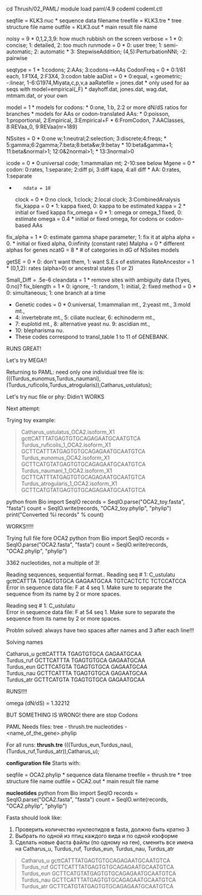 cd Thrush/02_PAML/
module load paml/4.9
codeml codeml.ctl


seqfile = KLK3.nuc * sequence data filename
treefile = KLK3.tre      * tree structure file name
outfile = KLK3.out           * main result file name

  noisy = 9  * 0,1,2,3,9: how much rubbish on the screen
verbose = 1  * 0: concise; 1: detailed, 2: too much
runmode = 0  * 0: user tree;  1: semi-automatic;  2: automatic
             * 3: StepwiseAddition; (4,5):PerturbationNNI; -2: pairwise

seqtype = 1  * 1:codons; 2:AAs; 3:codons-->AAs
CodonFreq = 0  * 0:1/61 each, 1:F1X4, 2:F3X4, 3:codon table
 aaDist = 0  * 0:equal, +:geometric; -:linear, 1-6:G1974,Miyata,c,p,v,a
aaRatefile = jones.dat  * only used for aa seqs with model=empirical(_F)
             * dayhoff.dat, jones.dat, wag.dat, mtmam.dat, or your own

  model = 1
             * models for codons:
                 * 0:one, 1:b, 2:2 or more dN/dS ratios for branches
             * models for AAs or codon-translated AAs:
                 * 0:poisson, 1:proportional, 2:Empirical, 3:Empirical+F
                 * 6:FromCodon, 7:AAClasses, 8:REVaa_0, 9:REVaa(nr=189)

NSsites = 0  * 0:one w;1:neutral;2:selection; 3:discrete;4:freqs;
             * 5:gamma;6:2gamma;7:beta;8:beta&w;9:beta&gamma;
             * 10:beta&gamma+1; 11:beta&normal>1; 12:0&2normal>1;
             * 13:3normal>0

  icode = 0  * 0:universal code; 1:mammalian mt; 2-10:see below
  Mgene = 0
             * codon: 0:rates, 1:separate; 2:diff pi, 3:diff kapa, 4:all diff
             * AA: 0:rates, 1:separate

*        ndata = 10
  clock = 0   * 0:no clock, 1:clock; 2:local clock; 3:CombinedAnalysis
fix_kappa = 0  * 1: kappa fixed, 0: kappa to be estimated
  kappa = 2  * initial or fixed kappa
fix_omega = 0  * 1: omega or omega_1 fixed, 0: estimate
  omega = 0.4 * initial or fixed omega, for codons or codon-based AAs

fix_alpha = 1  * 0: estimate gamma shape parameter; 1: fix it at alpha
  alpha = 0. * initial or fixed alpha, 0:infinity (constant rate)
 Malpha = 0  * different alphas for genes
  ncatG = 8  * # of categories in dG of NSsites models

  getSE = 0  * 0: don't want them, 1: want S.E.s of estimates
RateAncestor = 1  * (0,1,2): rates (alpha>0) or ancestral states (1 or 2)

Small_Diff = .5e-6
cleandata = 1  * remove sites with ambiguity data (1:yes, 0:no)?
fix_blength = 1  * 0: ignore, -1: random, 1: initial, 2: fixed
  method = 0   * 0: simultaneous; 1: one branch at a time


* Genetic codes = 0 * 0:universal, 1:mammalian mt., 2:yeast mt., 3:mold mt.,
* 4: invertebrate mt., 5: ciliate nuclear, 6: echinoderm mt.,
* 7: euplotid mt., 8: alternative yeast nu. 9: ascidian mt.,
* 10: blepharisma nu.
* These codes correspond to transl_table 1 to 11 of GENEBANK.


RUNS GREAT!

Let's try MEGA!!

Returning to PAML:
need only one individual
tree file is:
(((Turdus_eunomus,Turdus_naumani),(Turdus_ruficolis,Turdus_atrogularis)),Catharus_ustulatus);

Let's try nuc file or phy:
Didin't WORKS

Next attempt:

Trying toy example:
>Catharus_ustulatus_OCA2.isoform_X1
gcttCATTTATGAGTGTGCAGAGAATGCAATGTCA
>Turdus_ruficolis_1_OCA2.isoform_X1
GCTTCATTTATGAGTGTGCAGAGAATGCAATGTCA
>Turdus_eunomus_OCA2.isoform_X1
GCTTCATGTATGAGTGTGCAGAGAATGCAATGTCA
>Turdus_naumani_1_OCA2.isoform_X1
GCTTCATTTATGAGTGTGCAGAGAATGCAATGTCA
>Turdus_atrogularis_1_OCA2.isoform_X1
GCTTCATGTATGAGTGTGCAGAGAATGCAATGTCA

python
from Bio import SeqIO
records = SeqIO.parse("OCA2_toy.fasta", "fasta")
count = SeqIO.write(records, "OCA2_toy.phylip", "phylip")
print("Converted %i records" % count)

WORKS!!!!!

Trying full file fore OCA2
python
from Bio import SeqIO
records = SeqIO.parse("OCA2.fasta", "fasta")
count = SeqIO.write(records, "OCA2.phylip", "phylip")

3362 nucleotides, not a multiple of 3!


Reading sequences, sequential format..
Reading seq # 1: C_ustulatu gcttCATTTA TGAGTGTGCA GAGAATGCAA TGTCACTCTC TCTCCATCCA       
Error in sequence data file: F at 4 seq 1.
Make sure to separate the sequence from its name by 2 or more spaces.

Reading seq # 1: C_ustulatu       
Error in sequence data file: F at 54 seq 1.
Make sure to separate the sequence from its name by 2 or more spaces.

Problm solved: always have two spaces after names and 3 after each line!!!

Solving names


Catharus_u  gcttCATTTA TGAGTGTGCA GAGAATGCAA   
Turdus_ruf  GCTTCATTTA TGAGTGTGCA GAGAATGCAA   
Turdus_eun  GCTTCATGTA TGAGTGTGCA GAGAATGCAA   
Turdus_nau  GCTTCATTTA TGAGTGTGCA GAGAATGCAA   
Turdus_atr  GCTTCATGTA TGAGTGTGCA GAGAATGCAA


RUNS!!!!


omega (dN/dS) =  1.32212

BUT SOMETHING IS WRONG! there are stop Codons

PAML
Needs files:
tree - thrush.tre
nucleotides - <name_of_the_gene>.phylip


For all runs:
**thrush.tre**
(((Turdus_eun,Turdus_nau),(Turdus_ruf,Turdus_atr)),Catharus_u);

**configuration file**
Starts with:

seqfile = OCA2.phylip * sequence data filename
treefile = thrush.tre      * tree structure file name
outfile = OCA2.out           * main result file name

**nucleotides**
python
from Bio import SeqIO
records = SeqIO.parse("OCA2.fasta", "fasta")
count = SeqIO.write(records, "OCA2.phylip", "phylip")

Fasta should look like:

1. Проверить количество нуклеотидов в fasta, должно быть кратно 3
2. Выбрать по одной из птиц каждого вида и по одной изоформе
3. Сделать новые фаста файлы (по одному на ген), сменить все имена на Catharus_u, Turdus_ruf, Turdus_eun, Turdus_nau, Turdus_atr
>Catharus_u
gcttCATTTATGAGTGTGCAGAGAATGCAATGTCA
>Turdus_ruf
GCTTCATTTATGAGTGTGCAGAGAATGCAATGTCA
>Turdus_eun
GCTTCATGTATGAGTGTGCAGAGAATGCAATGTCA
>Turdus_nau
GCTTCATTTATGAGTGTGCAGAGAATGCAATGTCA
>Turdus_atr
GCTTCATGTATGAGTGTGCAGAGAATGCAATGTCA
